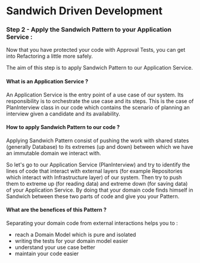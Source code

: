 # **Sandwich Driven Development**

### Step 2 - Apply the Sandwich Pattern to your Application Service :

Now that you have protected your code with Approval Tests, you can get into Refactoring a little more safely.

The aim of this step is to apply Sandwich Pattern to our Application Service.

#### What is an Application Service ?

An Application Service is the entry point of a use case of our system.
Its responsibility is to orchestrate the use case and its steps.
This is the case of PlanInterview class in our code which contains the scenario of planning an interview given a candidate and its availability.

#### How to apply Sandwich Pattern to our code ?

Applying Sandwich Pattern consist of pushing the work with shared states (generally Database) to its extremes (up and down) between which we have an immutable domain we interact with.

So let's go to our Application Service (PlanInterview) and try to identify the lines of code that interact with external layers (for example Repositories which interact with Infrastructure layer) of our system.
Then try to push them to extreme up (for reading data) and extreme down (for saving data) of your Application Service.
By doing that your domain code finds himself in Sandwich between these two parts of code and give you your Pattern.

#### What are the benefices of this Pattern ?

Separating your domain code from external interactions helps you to :
 - reach a Domain Model which is pure and isolated
 - writing the tests for your domain model easier
 - understand your use case better
 - maintain your code easier